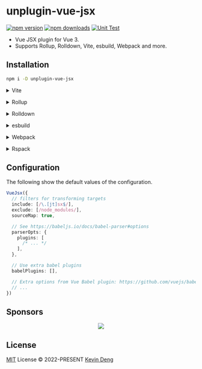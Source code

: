 # unplugin-vue-jsx

[![npm version][npm-version-src]][npm-version-href]
[![npm downloads][npm-downloads-src]][npm-downloads-href]
[![Unit Test][unit-test-src]][unit-test-href]

- Vue JSX plugin for Vue 3.
- Supports Rollup, Rolldown, Vite, esbuild, Webpack and more.

## Installation

```bash
npm i -D unplugin-vue-jsx
```

<details>
<summary>Vite</summary><br>

```ts
// vite.config.ts
import Starter from 'unplugin-vue-jsx/vite'

export default defineConfig({
  plugins: [Starter()],
})
```

<br></details>

<details>
<summary>Rollup</summary><br>

```ts
// rollup.config.js
import Starter from 'unplugin-vue-jsx/rollup'

export default {
  plugins: [Starter()],
}
```

<br></details>

<details>
<summary>Rolldown</summary><br>

```ts
// rolldown.config.js
import Starter from 'unplugin-vue-jsx/rolldown'

export default {
  plugins: [Starter()],
}
```

<br></details>

<details>
<summary>esbuild</summary><br>

```ts
import { build } from 'esbuild'
import Starter from 'unplugin-vue-jsx/esbuild'

build({
  plugins: [Starter()],
})
```

<br></details>

<details>
<summary>Webpack</summary><br>

```js
// webpack.config.js
import Starter from 'unplugin-vue-jsx/webpack'

export default {
  /* ... */
  plugins: [Starter()],
}
```

<br></details>

<details>
<summary>Rspack</summary><br>

```ts
// rspack.config.js
import Starter from 'unplugin-vue-jsx/rspack'

export default {
  /* ... */
  plugins: [Starter()],
}
```

<br></details>

## Configuration

The following show the default values of the configuration.

```ts
VueJsx({
  // filters for transforming targets
  include: [/\.[jt]sx$/],
  exclude: [/node_modules/],
  sourceMap: true,

  // See https://babeljs.io/docs/babel-parser#options
  parserOpts: {
    plugins: [
      /* ... */
    ],
  },

  // Use extra babel plugins
  babelPlugins: [],

  // Extra options from Vue Babel plugin: https://github.com/vuejs/babel-plugin-jsx#options
  // ...
})
```

## Sponsors

<p align="center">
  <a href="https://cdn.jsdelivr.net/gh/sxzz/sponsors/sponsors.svg">
    <img src='https://cdn.jsdelivr.net/gh/sxzz/sponsors/sponsors.svg'/>
  </a>
</p>

## License

[MIT](./LICENSE) License © 2022-PRESENT [Kevin Deng](https://github.com/sxzz)

<!-- Badges -->

[npm-version-src]: https://img.shields.io/npm/v/unplugin-vue-jsx.svg
[npm-version-href]: https://npmjs.com/package/unplugin-vue-jsx
[npm-downloads-src]: https://img.shields.io/npm/dm/unplugin-vue-jsx
[npm-downloads-href]: https://www.npmcharts.com/compare/unplugin-vue-jsx?interval=30
[unit-test-src]: https://github.com/unplugin/unplugin-vue-jsx/actions/workflows/unit-test.yml/badge.svg
[unit-test-href]: https://github.com/unplugin/unplugin-vue-jsx/actions/workflows/unit-test.yml

